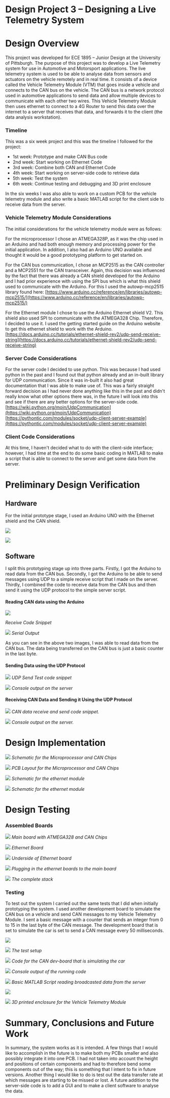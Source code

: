 # **Design Project 3 – Designing a Live Telemetry System**

# Design Overview

This project was developed for ECE 1895 – Junior Design at the University of Pittsburgh.
 The purpose of this project was to develop a Live Telemetry system for use in Automotive and Motorsport applications. The live telemetry system is used to be able to analyse data from sensors and actuators on the vehicle remotely and in real time. It consists of a device called the Vehicle Telemetry Module (VTM) that goes inside a vehicle and connects to the CAN bus on the vehicle. The CAN bus is a network protocol used in automotive applications to send data and allow multiple devices to communicate with each other two wires. This Vehicle Telemetry Module then uses ethernet to connect to a 4G Router to send this data over the internet to a server that receives that data, and forwards it to the client (the data analysis workstation).

### Timeline

This was a six week project and this was the timeline I followed for the project:

- 1st week: Prototype and make CAN Bus code
- 2nd week: Start working on Ethernet Code
- 3rd week: Combine both CAN and Ethernet Code
- 4th week: Start working on server-side code to retrieve data
- 5th week: Test the system
- 6th week: Continue testing and debugging and 3D print enclosure

In the six weeks I was also able to work on a custom PCB for the vehicle telemetry module and also write a basic MATLAB script for the client side to receive data from the server.

### Vehicle Telemetry Module Considerations

The initial considerations for the vehicle telemetry module were as follows:

For the microprocessor I chose an ATMEGA328P, as it was the chip used in an Arduino and had both enough memory and processing power for the initial application. In addition, I also had an Arduino UNO available and thought it would be a good prototyping platform to get started on.

For the CAN bus communication, I chose an MCP2515 as the CAN controller and a MCP2551 for the CAN transceiver. Again, this decision was influenced by the fact that there was already a CAN shield developed for the Arduino and I had prior experience with using the SPI bus which is what this shield used to communicate with the Arduino. For this I used the autowp-mcp2515 library found here: [https://www.arduino.cc/reference/en/libraries/autowp-mcp2515/](https://www.arduino.cc/reference/en/libraries/autowp-mcp2515/)

For the Ethernet module I chose to use the Arduino Ethernet shield V2. This shield also used SPI to communicate with the ATMEGA328 Chip. Therefore, I decided to use it. I used the getting started guide on the Arduino website to get this ethernet shield to work with the Arduino. [https://docs.arduino.cc/tutorials/ethernet-shield-rev2/udp-send-receive-string](https://docs.arduino.cc/tutorials/ethernet-shield-rev2/udp-send-receive-string)

### Server Code Considerations

For the server code I decided to use python. This was because I had used python in the past and I found out that python already and an in-built library for UDP communication. Since it was in-built it also had great documentation that I was able to make use of. This was a fairly straight forward decision as I had never done anything like this in the past and didn't really know what other options there was, in the future I will look into this and see if there are any better options for the server-side code. [https://wiki.python.org/moin/UdpCommunication](https://wiki.python.org/moin/UdpCommunication)
[https://pythontic.com/modules/socket/udp-client-server-example](https://pythontic.com/modules/socket/udp-client-server-example)

### Client Code Considerations

At this time, I haven't decided what to do with the client-side interface; however, I had time at the end to do some basic coding in MATLAB to make a script that is able to connect to the server and get some data from the server.

# Preliminary Design Verification

## Hardware

For the initial prototype stage, I used an Arduino UNO with the Ethernet shield and the CAN shield.

![](/Media/ReadmeImages/image002.png)

![](/Media/ReadmeImages/image004.jpg)

## Software

I split this prototyping stage up into three parts. Firstly, I got the Arduino to read data from the CAN bus. Secondly, I got the Arduino to be able to send messages using UDP to a simple receive script that I made on the server. Thirdly, I combined the code to receive data from the CAN bus and then send it using the UDP protocol to the simple server script.

#### Reading CAN data using the Arduino

![](/Media/ReadmeImages/image006.png)

_Receive Code Snippet_

![](/Media/ReadmeImages/image008.png)
_Serial Output_

As you can see in the above two images, I was able to read data from the CAN bus. The data being transferred on the CAN bus is just a basic counter in the last byte.

#### Sending Data using the UDP Protocol

![](/Media/ReadmeImages/image010.png)
_UDP Send Test code snippet_

![](/Media/ReadmeImages/image012.png)
_Console output on the server_

#### Receiving CAN Data and Sending it Using the UDP Protocol

![](/Media/ReadmeImages/image014.png)
_CAN data receive and send code snippet._

![](/Media/ReadmeImages/image016.png)
 _Console output on the server._

# Design Implementation

![](/Media/ReadmeImages/image018.png)
_Schematic for the Microprocessor and CAN Chips_

![](/Media/ReadmeImages/image020.png)
_PCB Layout for the Microprocessor and CAN Chips_

![](/Media/ReadmeImages/image022.png)
_Schematic for the ethernet module_

![](/Media/ReadmeImages/image024.jpg)
_Schematic for the ethernet module_

# Design Testing

### Assembled Boards

![](/Media/ReadmeImages/image026.jpg)
_Main board with ATMEGA328 and CAN Chips_

![](/Media/ReadmeImages/image028.jpg)
_Ethernet Board_

![](/Media/ReadmeImages/image030.jpg)
_Underside of Ethernet board_

![](/Media/ReadmeImages/image032.jpg)
_Plugging in the ethernet boards to the main board_

![](/Media/ReadmeImages/image034.jpg)
_The complete stack_

### Testing

To test out the system I carried out the same tests that I did when initially prototyping the system. I used another development board to simulate the CAN bus on a vehicle and send CAN messages to my Vehicle Telemetry Module. I sent a basic message with a counter that sends an integer from 0 to 15 in the last byte of the CAN message. The development board that is set to simulate the car is set to send a CAN message every 50 milliseconds.

![](/Media/ReadmeImages/image036.png)

![](/Media/ReadmeImages/image038.png)
_The test setup_

![](/Media/ReadmeImages/image040.png)
 _Code for the CAN dev-board that is simulating the car_

![](/Media/ReadmeImages/image042.png)
 _Console output of the running code_

![](/Media/ReadmeImages/image044.png)
 _Basic MATLAB Script reading broadcasted data from the server_

![](/Media/ReadmeImages/image046.jpg)

![](/Media/ReadmeImages/image048.jpg)
 _3D printed enclosure for the Vehicle Telemetry Module_

# Summary, Conclusions and Future Work

In summary, the system works as it is intended. A few things that I would like to accomplish in the future is to make both my PCBs smaller and also possibly integrate it into one PCB. I had not taken into account the height and positions of certain components and had to therefore bend some components out of the way; this is something that I intent to fix in future versions. Another thing I would like to do is test out the data transfer rate at which messages are starting to be missed or lost. A future addition to the server-side code is to add a GUI and to make a client software to analyse the data.